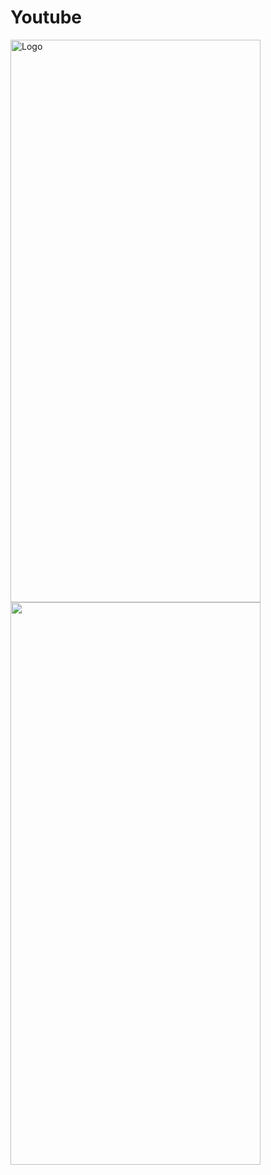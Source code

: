 # Youtube

<img src="https://mohammedshamseerpvofficial.github.io/host-images/image/zomato_home0.jpeg" alt="Logo" width="400" height="900"> <img src="https://mohammedshamseerpvofficial.github.io/host-images/image/zomato_home0.jpeg" width="400" height="900"/>






